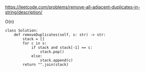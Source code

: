 https://leetcode.com/problems/remove-all-adjacent-duplicates-in-string/description/

O(n)
```
class Solution:
    def removeDuplicates(self, s: str) -> str:
        stack = []
        for c in s:
            if stack and stack[-1] == c:
                stack.pop()
            else:
                stack.append(c)
        return "".join(stack)
```